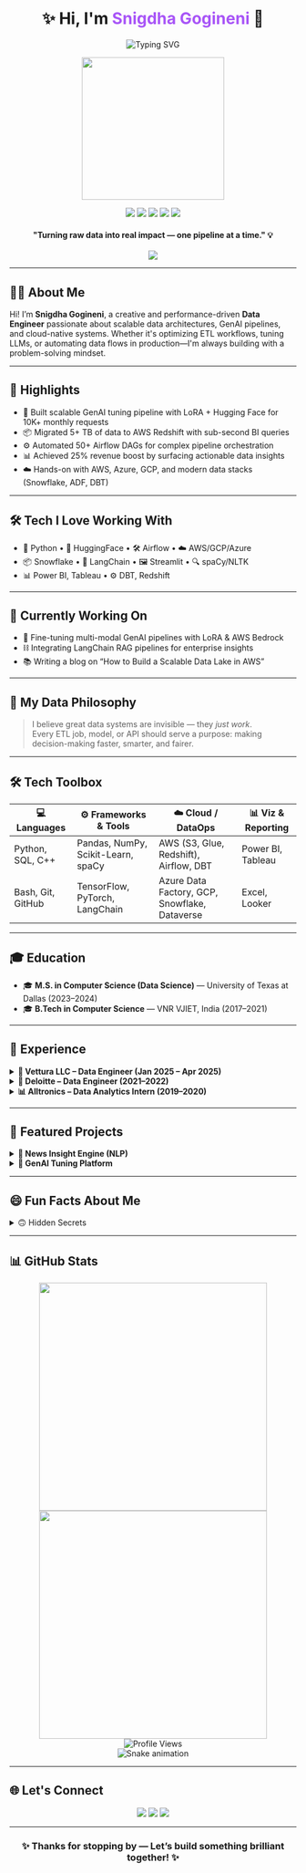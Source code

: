 <h1 align="center">✨ Hi, I'm <span style="color:#a855f7;">Snigdha Gogineni</span> 👋</h1>

<p align="center">
  <img src="https://readme-typing-svg.herokuapp.com?font=Fira+Code&size=24&pause=1000&color=F72798&center=true&vCenter=true&width=600&lines=Data+Engineer+%7C+Cloud+Native+%7C+GenAI+Explorer+🧠;ETL+Pipelines+%7C+LLM+Apps+%7C+NLP+Solutions+🔍" alt="Typing SVG" />
</p>

<p align="center">
  <img src="https://media.giphy.com/media/qgQUggAC3Pfv687qPC/giphy.gif" width="250" />
</p>

<p align="center">
  <img src="https://img.shields.io/badge/AWS-%23FF9900.svg?style=for-the-badge&logo=amazon-aws&logoColor=white"/>
  <img src="https://img.shields.io/badge/Azure-%230072C6.svg?style=for-the-badge&logo=microsoftazure&logoColor=white"/>
  <img src="https://img.shields.io/badge/GCP-%234285F4.svg?style=for-the-badge&logo=googlecloud&logoColor=white"/>
  <img src="https://img.shields.io/badge/Python-%2314354C.svg?style=for-the-badge&logo=python&logoColor=white"/>
  <img src="https://img.shields.io/badge/Snowflake-%2300C7E5.svg?style=for-the-badge&logo=snowflake&logoColor=white"/>
</p>

<h4 align="center">"Turning raw data into real impact — one pipeline at a time." 💡</h4>

<p align="center">
  <img src="https://readme-typing-svg.demolab.com?font=Fira+Code&size=20&pause=2000&color=7C3AED&width=700&lines=Let%27s+collaborate+on+cloud-native+GenAI+apps!;Open+to+collabs%2C+freelance+%26+cool+data+projects!;Data+is+beautiful+when+it+flows+right." />
</p>

---

## 🧑‍💻 About Me

Hi! I’m **Snigdha Gogineni**, a creative and performance-driven **Data Engineer** passionate about scalable data architectures, GenAI pipelines, and cloud-native systems. Whether it's optimizing ETL workflows, tuning LLMs, or automating data flows in production—I'm always building with a problem-solving mindset.

---

## 🚀 Highlights

- 🔁 Built scalable GenAI tuning pipeline with LoRA + Hugging Face for 10K+ monthly requests  
- 📦 Migrated 5+ TB of data to AWS Redshift with sub-second BI queries  
- ⚙️ Automated 50+ Airflow DAGs for complex pipeline orchestration  
- 📊 Achieved 25% revenue boost by surfacing actionable data insights  
- ☁️ Hands-on with AWS, Azure, GCP, and modern data stacks (Snowflake, ADF, DBT)

---

## 🛠️ Tech I Love Working With

- 🐍 Python • 🧠 HuggingFace • 🛠️ Airflow • ☁️ AWS/GCP/Azure  
- 📦 Snowflake • 🔗 LangChain • 🖼️ Streamlit • 🔍 spaCy/NLTK  
- 📊 Power BI, Tableau • ⚙️ DBT, Redshift  

---

## 🔧 Currently Working On

- 🧬 Fine-tuning multi-modal GenAI pipelines with LoRA & AWS Bedrock  
- ⛓️ Integrating LangChain RAG pipelines for enterprise insights  
- 📚 Writing a blog on “How to Build a Scalable Data Lake in AWS”  

---

## 🧭 My Data Philosophy

> I believe great data systems are invisible — they *just work*.  
> Every ETL job, model, or API should serve a purpose: making decision-making faster, smarter, and fairer.  

---

## 🛠️ Tech Toolbox

| 💻 Languages       | ⚙️ Frameworks & Tools             | ☁️ Cloud / DataOps                           | 📊 Viz & Reporting     |
|--------------------|----------------------------------|---------------------------------------------|------------------------|
| Python, SQL, C++   | Pandas, NumPy, Scikit-Learn, spaCy | AWS (S3, Glue, Redshift), Airflow, DBT     | Power BI, Tableau      |
| Bash, Git, GitHub  | TensorFlow, PyTorch, LangChain    | Azure Data Factory, GCP, Snowflake, Dataverse | Excel, Looker        |

---

## 🎓 Education

- 🎓 **M.S. in Computer Science (Data Science)** — University of Texas at Dallas (2023–2024)  
- 🎓 **B.Tech in Computer Science** — VNR VJIET, India (2017–2021)

---

## 💼 Experience

<details>
  <summary><b>🧠 Vettura LLC – Data Engineer (Jan 2025 – Apr 2025)</b></summary>
  <ul>
    <li>Orchestrated GenAI workflows using Flask, Streamlit, and Hugging Face</li>
    <li>Reduced inference latency by 20% using async + multithreading</li>
    <li>Enabled secure access and alerting via SendGrid and CloudWatch</li>
  </ul>
</details>

<details>
  <summary><b>🏢 Deloitte – Data Engineer (2021–2022)</b></summary>
  <ul>
    <li>Migrated legacy systems to AWS Redshift and automated workflows via Airflow</li>
    <li>Boosted SLA compliance from 78% → 95%</li>
    <li>Built optimized Snowflake DBT models to cut ETL time by 2+ hours/day</li>
  </ul>
</details>

<details>
  <summary><b>📊 Alltronics – Data Analytics Intern (2019–2020)</b></summary>
  <ul>
    <li>Built Power BI dashboards using Dataverse & MySQL backend</li>
    <li>Improved event operations by 20% using data-driven models</li>
  </ul>
</details>

---

## 🧪 Featured Projects

<details>
  <summary><b>📡 News Insight Engine (NLP)</b></summary>
  <p>Python + PostgreSQL NLP pipeline (spaCy, NLTK) to process 5K+ articles with 30% faster ingestion & topic modeling.</p>
</details>

<details>
  <summary><b>🧬 GenAI Tuning Platform</b></summary>
  <p>LoRA-based model fine-tuning pipeline using Replicate API, Gradio UI, and Hugging Face with secure backend integration.</p>
</details>

---

## 😄 Fun Facts About Me

<details>
  <summary>🙃 Hidden Secrets</summary>
  <ul>
    <li>I once built a mini chatbot just to remind me to hydrate during data pre-processing 🧃</li>
    <li>Love Bollywood, startup podcasts, and experimenting with prompt engineering 🎬</li>
    <li>If I wasn’t a data engineer, I’d probably be running a food truck with AI-driven dynamic pricing 🍜</li>
  </ul>
</details>

---

## 📊 GitHub Stats

<p align="center">
  <img src="https://github-readme-stats.vercel.app/api?username=snigdhagogineni&show_icons=true&theme=tokyonight" width="400"/>
  <img src="https://github-readme-streak-stats.herokuapp.com/?user=snigdhagogineni&theme=tokyonight" width="400"/>
  <br/>
  <img src="https://komarev.com/ghpvc/?username=snigdhagogineni&label=Profile+Visits&color=7C3AED&style=flat" alt="Profile Views"/>
  <br/>
  <img src="https://raw.githubusercontent.com/snigdhagogineni/snigdhagogineni/output/github-contribution-grid-snake.svg" alt="Snake animation"/>
</p>

---

## 🌐 Let's Connect

<p align="center">
  <a href="mailto:snigdhagogineni14@gmail.com"><img src="https://img.shields.io/badge/email-D14836?style=for-the-badge&logo=gmail&logoColor=white"/></a>
  <a href="https://www.linkedin.com/in/snigdha-gogineni-a47494180/"><img src="https://img.shields.io/badge/LinkedIn_Profile-0077B5?style=for-the-badge&logo=linkedin&logoColor=white"/></a>
  <a href="https://github.com/snigdhagogineni"><img src="https://img.shields.io/badge/GitHub-100000?style=for-the-badge&logo=github&logoColor=white"/></a>
</p>

---

<h3 align="center">✨ Thanks for stopping by — Let’s build something brilliant together! ✨</h3>
